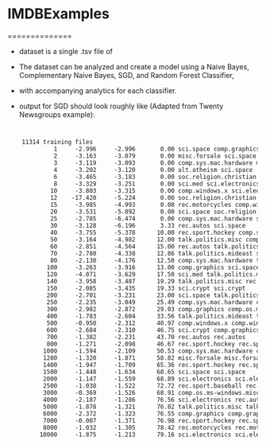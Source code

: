 # IMDBExamples
==============

* dataset is a single .tsv file of 

* The dataset can be analyzed and create a model using a Naive Bayes, Complementary Naive Bayes, SGD, and Random Forest Classifier,
* with accompanying analytics for each classifier.

* output for SGD should look roughly like (Adapted from  Twenty Newsgroups example):

<code>
<pre>
	11314 training files
	         1     -2.996     -2.996       0.00 sci.space comp.graphics
	         2     -3.163     -3.079       0.00 misc.forsale sci.space
	         3     -3.119     -3.093       0.00 comp.sys.mac.hardware misc.forsale
	         4     -3.202     -3.120       0.00 alt.atheism sci.space
	         6     -3.465     -3.183       0.00 soc.religion.christian comp.graphics
	         8     -3.329     -3.251       0.00 sci.med sci.electronics
	        10     -3.803     -3.315       0.00 comp.windows.x sci.electronics
	        12    -17.420     -5.224       0.00 soc.religion.christian comp.windows.x
	        15     -3.985     -4.993       0.00 rec.motorcycles comp.windows.x
	        20     -3.531     -5.892       0.00 sci.space soc.religion.christian
	        25     -2.785     -6.474       0.00 comp.sys.mac.hardware sci.crypt
	        30     -3.128     -6.196       3.33 rec.autos sci.space
	        40     -3.755     -5.378      10.00 rec.sport.hockey comp.sys.mac.hardware
	        50     -3.164     -4.982      12.00 talk.politics.misc comp.sys.mac.hardware
	        60     -2.851     -4.564      15.00 rec.autos talk.politics.guns
	        70     -2.780     -4.338      12.86 talk.politics.mideast sci.space
	        80     -2.130     -4.176      12.50 comp.sys.mac.hardware talk.politics.misc
	       100     -3.263     -3.916      13.00 comp.graphics sci.space
	       120     -4.071     -3.629      17.50 sci.med talk.politics.misc
	       140     -3.958     -3.487      19.29 talk.politics.misc rec.sport.baseball
	       150     -2.085     -3.435      19.33 sci.crypt sci.crypt
	       200     -2.701     -3.231      23.00 sci.space talk.politics.mideast
	       250     -2.235     -3.049      25.49 comp.sys.mac.hardware comp.sys.mac.hardware
	       300     -2.982     -2.872      29.03 comp.graphics comp.os.ms-windows.misc
	       400     -1.783     -2.604      33.56 talk.politics.mideast talk.politics.guns
	       500     -0.950     -2.312      40.97 comp.windows.x comp.windows.x
	       600     -2.684     -2.310      46.75 sci.crypt comp.graphics
	       700     -1.382     -2.231      43.70 rec.autos rec.autos
	       800     -1.271     -2.098      46.67 rec.sport.hockey rec.sport.hockey
	      1000     -1.594     -2.109      50.53 comp.sys.mac.hardware comp.sys.ibm.pc.hardware
	      1200     -1.320     -1.871      58.82 misc.forsale misc.forsale
	      1400     -1.947     -1.709      65.36 rec.sport.hockey rec.sport.baseball
	      1500     -1.448     -1.634      68.65 sci.space sci.space
	      2000     -1.147     -1.559      68.89 sci.electronics sci.electronics
	      2500     -1.038     -1.522      72.72 rec.sport.baseball rec.sport.baseball
	      3000     -0.369     -1.526      68.91 comp.os.ms-windows.misc comp.os.ms-windows.misc
	      4000     -2.187     -1.286      76.56 sci.electronics rec.autos
	      5000     -1.878     -1.321      76.82 talk.politics.misc talk.politics.misc
	      6000     -2.372     -1.323      76.55 comp.graphics comp.graphics
	      7000     -0.007     -1.371      76.98 rec.sport.hockey rec.sport.hockey
	      8000     -1.032     -1.305      78.42 rec.motorcycles rec.motorcycles
	     10000     -1.875     -1.213      79.16 sci.electronics sci.electronics
</pre>
</code>
